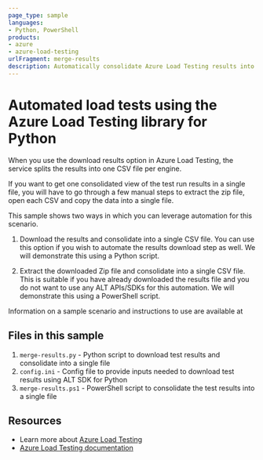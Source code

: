 ```yaml
---
page_type: sample
languages:
- Python, PowerShell
products:
- azure
- azure-load-testing
urlFragment: merge-results
description: Automatically consolidate Azure Load Testing results into a single CSV file. 
---
```


# Automated load tests using the Azure Load Testing library for Python

When you use the download results option in Azure Load Testing, the service splits the results into one CSV file per engine. 

If you want to get one consolidated view of the test run results in a single file, you will have to go through a few manual steps to extract the zip file, open each CSV and copy the data into a single file. 

This sample shows two ways in which you can leverage automation for this scenario. 

1.	Download the results and consolidate into a single CSV file. You can use this option if you wish to automate the results download step as well. We will demonstrate this using a Python script. 

2.	Extract the downloaded Zip file and consolidate into a single CSV file. This is suitable if you have already downloaded the results file and you do not want to use any ALT APIs/SDKs for this automation. We will demonstrate this using a PowerShell script.
 

Information on a sample scenario and instructions to use are available at <link to be updated>

## Files in this sample 

1. `merge-results.py` - Python script to download test results and consolidate into a single file
2. `config.ini` - Config file to provide inputs needed to download test results using ALT SDK for Python
3. `merge-results.ps1` - PowerShell script to consolidate the test results into a single file

## Resources 

- Learn more about [Azure Load Testing](https://aka.ms/malt)
- [Azure Load Testing documentation](https://aka.ms/malt-docs)

